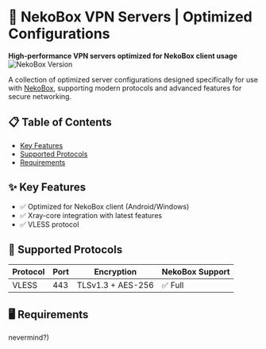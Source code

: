 # 🚀 NekoBox VPN Servers | Optimized Configurations

**High-performance VPN servers optimized for NekoBox client usage**  
![NekoBox Version](https://img.shields.io/badge/NekoBox-2.0+-blue)

A collection of optimized server configurations designed specifically for use with [NekoBox](https://github.com/MatsuriDayo/NekoBoxForAndroid), supporting modern protocols and advanced features for secure networking.

## 📋 Table of Contents
- [Key Features](#-key-features)
- [Supported Protocols](#-supported-protocols)
- [Requirements](#-requirements)

## ✨ Key Features
- ✅ Optimized for NekoBox client (Android/Windows)
- ✅ Xray-core integration with latest features
- ✅ VLESS protocol

## 📡 Supported Protocols
| Protocol       | Port  | Encryption          | NekoBox Support |
|----------------|-------|---------------------|-----------------|
| VLESS          | 443   | TLSv1.3 + AES-256   | ✅ Full         |

## 🖥 Requirements
nevermind?)
